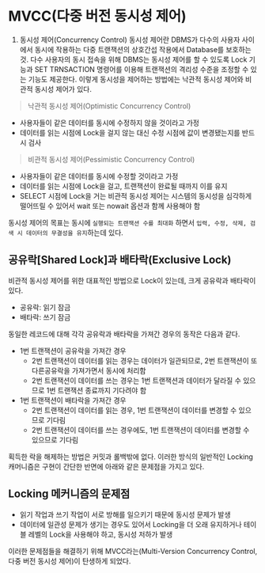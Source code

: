 # MVCC(다중 버전 동시성 제어)

1. 동시성 제어(Concurrency Control)
   동시성 제어란 DBMS가 다수의 사용자 사이에서 동시에 작용하는 다중 트랜잭션의 상호간섭 작용에서 Database를 보호하는 것.
   다수 사용자의 동시 접속을 위해 DBMS는 동시성 제어를 할 수 있도록 Lock 기능과 SET TRNSACTION 명령어를 이용해 트랜잭션의 격리성 수준을 조정할 수 있는 기능도 제공한다.
   이렇게 동시성을 제어하는 방법에는 낙관적 동시성 제어와 비관적 동시성 제어가 있다.

> 낙관적 동시성 제어(Optimistic Concurrency Control)

- 사용자들이 같은 데이터를 동시에 수정하지 않을 것이라고 가정
- 데이터를 읽는 시점에 Lock을 걸지 않는 대신 수정 시점에 값이 변경됐는지를 반드시 검사

> 비관적 동시성 제어(Pessimistic Concurrency Control)

- 사용자들이 같은 데이터를 동시에 수정할 것이라고 가정
- 데이터를 읽는 시점에 Lock을 걸고, 트랜잭션이 완료될 때까지 이를 유지
- SELECT 시점에 Lock을 거는 비관적 동시성 제어는 시스템의 동시성을 심각하게 떨어뜨릴 수 있어서 wait 또는 nowait 옵션과 함께 사용해야 함

동시성 제어의 목표는 동시에 `실행되는 트랜잭션 수를 최대화` 하면서 `입력, 수정, 삭제, 검색 시 데이터의 무결성을 유지`하는데 있다.

## 공유락[Shared Lock]과 배타락(Exclusive Lock)

비관적 동시성 제어를 위한 대표적인 방법으로 Lock이 있는데, 크게 공유락과 배타락이 있다.

- 공유락: 읽기 잠금
- 배타락: 쓰기 잠금

동일한 레코드에 대해 각각 공유락과 배타락을 가져간 경우의 동작은 다음과 같다.

- 1번 트랜잭션이 공유락을 가져간 경우
  - 2번 트랜잭션이 데이터를 읽는 경우는 데이터가 일관되므로, 2번 트랜잭션이 또 다른공유락을 가져가면서 동시에 처리함
  - 2번 트랜잭션이 데이터를 쓰는 경우는 1번 트랜잭션과 데이터가 달라질 수 있으므로 1번 트랜잭션 종료까지 기다려야 함
- 1번 트랜잭션이 배타락을 가져간 경우
  - 2번 트랜잭션이 데이터를 읽는 경우, 1번 트랜잭션이 데이터를 변경할 수 있으므로 기다림
  - 2번 트랜잭션이 데이터를 쓰는 경우에도, 1번 트랜잭션이 데이터를 변경할 수 있으므로 기다림

획득한 락을 해제하는 방법은 커밋과 롤백밖에 없다.
이러한 방식의 일반적인 Locking 캐머니즘은 구현이 간단한 반면에 아래와 같은 문제점을 가지고 있다.

## Locking 메커니즘의 문제점

- 읽기 작업과 쓰기 작업이 서로 방해를 일으키기 때문에 동시성 문제가 발생
- 데이터에 일관성 문제가 생기는 경우도 있어서 Locking을 더 오래 유지하거나 테이블 레벨의 Lock을 사용해야 하고, 동시성 저하가 발생

이러한 문제점들을 해결하기 위해 MVCC라는(Multi-Version Concurrency Control, 다중 버전 동시성 제어)이 탄생하게 되었다.
